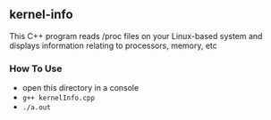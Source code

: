 ## kernel-info

This C++ program reads /proc files on your Linux-based system and displays information relating to processors, memory, etc


### How To Use
* open this directory in a console
* `g++ kernelInfo.cpp`
* `./a.out`
